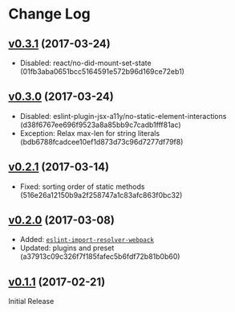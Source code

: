 # Change Log

## [v0.3.1](https://github.com/urbanladder/eslint-config-urbanladder/tree/v0.2.1) (2017-03-24)

- Disabled: react/no-did-mount-set-state (01fb3aba0651bcc5164591e572b96d169ce72eb1)

## [v0.3.0](https://github.com/urbanladder/eslint-config-urbanladder/tree/v0.2.1) (2017-03-24)

- Disabled: eslint-plugin-jsx-a11y/no-static-element-interactions (d38f6767ee696f9523a8a85bb9c7cadb1fff81ac)
- Exception: Relax max-len for string literals (bdb6788fcadcee10ef1d873d73c96d7277df79f8)

## [v0.2.1](https://github.com/urbanladder/eslint-config-urbanladder/tree/v0.2.1) (2017-03-14)

- Fixed: sorting order of static methods (516e26a12150b9a2f258747a1c83afc863f0bc32)

## [v0.2.0](https://github.com/urbanladder/eslint-config-urbanladder/tree/v0.2.0) (2017-03-08)

 - Added: [`eslint-import-resolver-webpack`](https://www.npmjs.com/package/eslint-import-resolver-webpack) 
 - Updated: plugins and preset (a37913c09c326f7f185fafec5b6fdf72b81b0b60)

## [v0.1.1](https://github.com/urbanladder/eslint-config-urbanladder/tree/v0.1.1) (2017-02-21)
Initial Release

